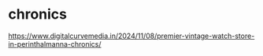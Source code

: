 # chronics
https://www.digitalcurvemedia.in/2024/11/08/premier-vintage-watch-store-in-perinthalmanna-chronics/
